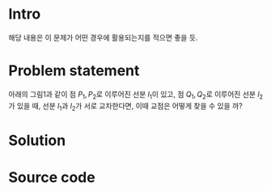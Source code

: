 # Intro

해당 내용은 이 문제가 어떤 경우에 활용되는지를 적으면 좋을 듯.



# Problem statement

아래의 그림1과 같이 점 $P_1, P_2$로 이루어진 선분 $l_1$이 있고, 점 $Q_1, Q_2$로 이루어진 선분 $l_2$가 있을 때, 선분 $l_1$과 $l_2$가 서로 교차한다면, 이때 교점은 어떻게 찾을 수 있을 까?



# Solution



# Source code



